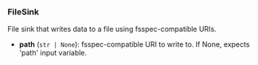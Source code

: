 ### FileSink

File sink that writes data to a file using fsspec-compatible URIs.

- **path** (`str | None`): fsspec-compatible URI to write to. If None, expects 'path' input variable.

